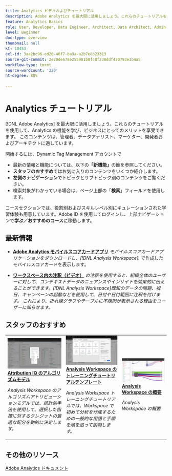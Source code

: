 ```yaml
---
title: Analytics ビデオおよびチュートリアル
description: Adobe Analytics を最大限に活用しましょう。これらのチュートリアルを使用して、Analytics の機能を学び、ビジネスにとってのメリットを享受できます。 このコンテンツは、管理者、データアナリスト、マーケター、開発者およびアーキテクトに適しています。
feature: Analytics Basics
role: User, Developer, Data Engineer, Architect, Data Architect, Admin, Leader
level: Beginner
doc-type: overview
thumbnail: null
kt: 10453
exl-id: 3aa2bc96-ed20-46f7-ba9a-a2b7e8b23313
source-git-commit: 2e20de678e255981b8fc8f230ddf420793e3b4a5
workflow-type: tm+mt
source-wordcount: '320'
ht-degree: 80%

---
```




# Analytics チュートリアル

[!DNL Adobe Analytics] を最大限に活用しましょう。これらのチュートリアルを使用して、Analytics の機能を学び、ビジネスにとってのメリットを享受できます。 このコンテンツは、管理者、データアナリスト、マーケター、開発者およびアーキテクトに適しています。

開始するには、Dynamic Tag Management アカウントで

* 最新の情報と機能については、以下の&#x200B;**「新機能」**&#x200B;の節を参照してください。
* **スタッフのおすすめ**&#x200B;ではお気に入りのコンテンツをいくつか紹介します。
* **左側のナビゲーション**&#x200B;でトピックとサブトピック別のコンテンツをご覧ください。
* 検索対象がわかっている場合は、ページ上部の「**検索**」フィールドを使用します。

コースセクションでは、役割別およびスキルレベル別にキュレーションされた学習体験も用意しています。Adobe ID を使用してログインし、上部ナビゲーションで&#x200B;**学ぶ／おすすめのコース**&#x200B;に移動します。

## 最新情報

* **[Adobe Analytics モバイルスコアカードアプリ](additional-tools/analytics-dashboards/adobe-analytics-dashboards-in-app-experience.md)**
   *モバイルスコアカードアプリケーションをダウンロードし、[!DNL Analysis Workspace].* で作成したモバイルスコアカードを表示します。

* **[ワークスペース内の注釈（ビデオ）](analysis-workspace/navigating-workspace-projects/annotations-in-analysis-workspace.md)**
   *の注釈を使用すると、組織全体のユーザーに対して、コンテキストデータのニュアンスやインサイトを効果的に伝えることができます。[!DNL Analysis Workspace]既知のデータの問題、祝日、キャンペーンの起動などを使用して、日付や日付範囲に注釈を付けます。 これにより、折れ線グラフやテーブルに不規則が表示される理由をユーザーに知らせます。*

## スタッフのおすすめ

<table>
<tr>
  <td>
    <a href="analysis-workspace/attribution-iq/algorithmic-model-in-attribution-iq.md">
      <img alt="Attribution IQ のアルゴリズムモデル" src="assets/36205.jpg" />
    </a>
    <div>
      <a href="analysis-workspace/attribution-iq/algorithmic-model-in-attribution-iq.md">
    <strong>Attribution IQ のアルゴリズムモデル</strong>
    </a>
    </div>
    <p>
    <em>Analysis Workspace のアルゴリズムアトリビューションモデルでは、統計的手法を使用して、選択した指標に対するクレジットの最適な配分を動的に決定します。</em>
    <p>
  </td>
   <td>
    <a href="analysis-workspace/navigating-workspace-projects/training-tutorial-template-in-analysis-workspace.md">
      <img alt="Analysis Workspace のトレーニングチュートリアルテンプレート" src="assets/33773.jpg" />
    </a>
    <div>
      <a href="analysis-workspace/navigating-workspace-projects/training-tutorial-template-in-analysis-workspace.md">
    <strong>Analysis Workspace のトレーニングチュートリアルテンプレート</strong>
    </a>
    </div>
    <p>
    <em>Analysis Workspace トレーニングチュートリアルでは、Workspace で初めて分析を作成するための一般的な用語と手順を順を追って説明します。</em>
    <p>
  </td>
  <td>
    <a href="analysis-workspace/analysis-workspace-basics/analysis-workspace-overview.md">
      <img alt="「Analysis Workspace の概要」ビデオのサムネール画像" src="assets/thumb_analysis-workspace-overview.png" />
    </a>
    <div>
      <a href="analysis-workspace/analysis-workspace-basics/analysis-workspace-overview.md">
    <strong>Analysis Workspace の概要</strong>
    </a>
    </div>
    <p>
    <em>Analysis Workspace の概要</em>
    <p>
  </td>
</tr>
</table>

## その他のリソース

[Adobe Analytics ドキュメント](https://experienceleague.adobe.com/docs/analytics.html?lang=ja)
